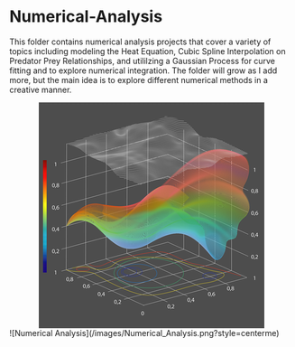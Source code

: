 # Numerical-Analysis
This folder contains numerical analysis projects that cover a variety of topics including modeling the Heat Equation, Cubic Spline Interpolation on Predator Prey Relationships, and utililzing a Gaussian Process for curve fitting and to explore numerical integration. The folder will grow as I add more, but the main idea is to explore different numerical methods in a creative manner.

<center><img src="/images/Numerical_Analysis.png" align="center"></center>
![Numerical Analysis](/images/Numerical_Analysis.png?style=centerme)
